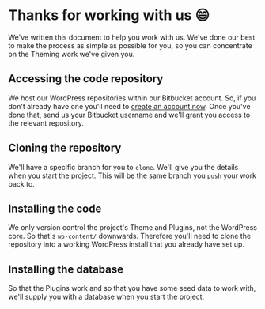 # Thanks for working with us :smile:

We've written this document to help you work with us. We've done our best to make the process as simple as possible for you, so you can concentrate on the Theming work we've given you.

## Accessing the code repository

We host our WordPress repositories within our Bitbucket account. So, if you don't already have one you'll need to [create an account now](https://bitbucket.org/account/signup/). Once you've done that, send us your Bitbucket username and we'll grant you access to the relevant repository.

## Cloning the repository

We'll have a specific branch for you to `clone`. We'll give you the details when you start the project. This will be the same branch you `push` your work back to.

## Installing the code

We only version control the project's Theme and Plugins, not the WordPress core. So that's `wp-content/` downwards. Therefore you'll need to clone the repository into a working WordPress install that you already have set up.

## Installing the database

So that the Plugins work and so that you have some seed data to work with, we'll supply you with a database when you start the project.
